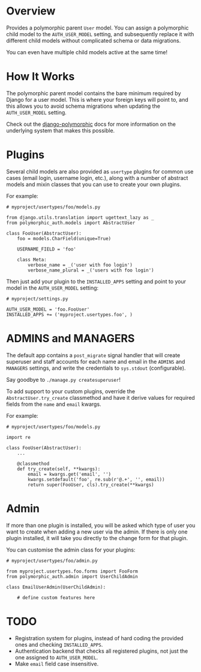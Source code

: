 Overview
========

Provides a polymorphic parent `User` model. You can assign a polymorphic child
model to the `AUTH_USER_MODEL` setting, and subsequently replace it with
different child models without complicated schema or data migrations.

You can even have multiple child models active at the same time!


How It Works
============

The polymorphic parent model contains the bare minimum required by Django for a
user model. This is where your foreign keys will point to, and this allows you
to avoid schema migrations when updating the `AUTH_USER_MODEL` setting.

Check out the [django-polymorphic][django-polymorphic] docs for more
information on the underlying system that makes this possible.


Plugins
=======

Several child models are also provided as `usertype` plugins for common use
cases (email login, username login, etc.), along with a number of abstract
models and mixin classes that you can use to create your own plugins.

For example:

    # myproject/usertypes/foo/models.py

    from django.utils.translation import ugettext_lazy as _
    from polymorphic_auth.models import AbstractUser

    class FooUser(AbstractUser):
        foo = models.CharField(unique=True)

        USERNAME_FIELD = 'foo'

        class Meta:
            verbose_name = _('user with foo login')
            verbose_name_plural = _('users with foo login')

Then just add your plugin to the `INSTALLED_APPS` setting and point to your
model in the `AUTH_USER_MODEL` setting:

    # myproject/settings.py

    AUTH_USER_MODEL = 'foo.FooUser'
    INSTALLED_APPS += ('myproject.usertypes.foo', )


ADMINS and MANAGERS
===================

The default app contains a `post_migrate` signal handler that will create
superuser and staff accounts for each name and email in the `ADMINS` and
`MANAGERS` settings, and write the credentials to `sys.stdout` (configurable).

Say goodbye to `./manage.py createsuperuser`!

To add support to your custom plugins, override the `AbstractUser.try_create`
classmethod and have it derive values for required fields from the `name` and
`email` kwargs.

For example:

    # myproject/usertypes/foo/models.py

    import re

    class FooUser(AbstractUser):
        ...

        @classmethod
        def try_create(self, **kwargs):
            email = kwargs.get('email', '')
            kwargs.setdefault('foo', re.sub(r'@.+', '', email))
            return super(FooUser, cls).try_create(**kwargs)


Admin
=====

If more than one plugin is installed, you will be asked which type of user you
want to create when adding a new user via the admin. If there is only one
plugin installed, it will take you directly to the change form for that plugin.

You can customise the admin class for your plugins:

    # myproject/usertypes/foo/admin.py

    from myproject.usertypes.foo.forms import FooForm
    from polymorphic_auth.admin import UserChildAdmin

    class EmailUserAdmin(UserChildAdmin):

        # define custom features here


TODO
====

  * Registration system for plugins, instead of hard coding the provided ones
    and checking `INSTALLED_APPS`.
  * Authentication backend that checks all registered plugins, not just the one
    assigned to `AUTH_USER_MODEL`.
  * Make `email` field case insensitive.


[django-polymorphic]: https://django-polymorphic.readthedocs.org/en/latest/index.html
